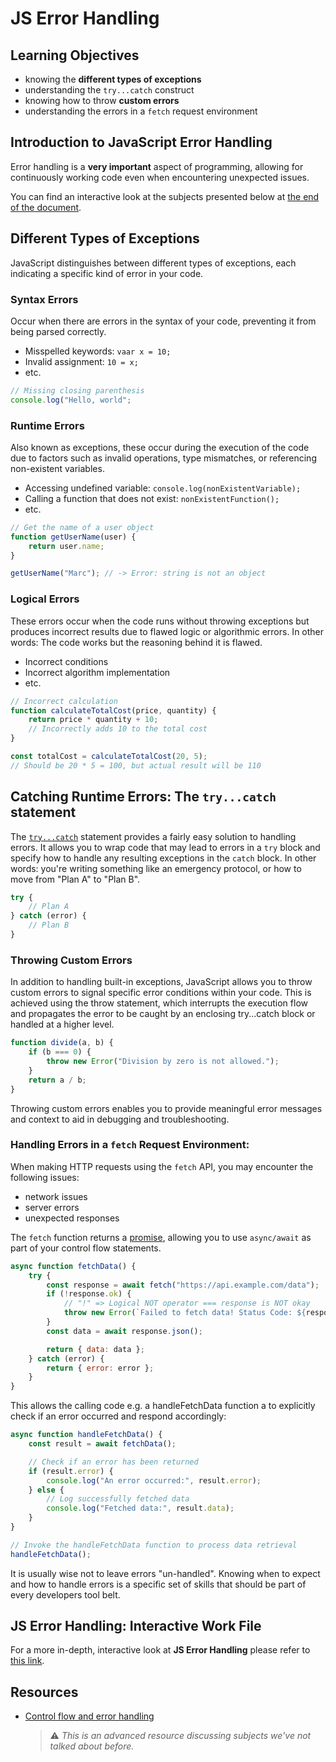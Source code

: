 # JS Error Handling

## Learning Objectives

-   knowing the **different types of exceptions**
-   understanding the `try...catch` construct
-   knowing how to throw **custom errors**
-   understanding the errors in a `fetch` request environment

## Introduction to JavaScript Error Handling

Error handling is a **very important** aspect of programming, allowing for continuously working code even when encountering unexpected issues.

You can find an interactive look at the subjects presented below at [the end of the document](#js-error-handling-interactive-work-file).

## Different Types of Exceptions

JavaScript distinguishes between different types of exceptions, each indicating a specific kind of error in your code.

### Syntax Errors

Occur when there are errors in the syntax of your code, preventing it from being parsed correctly.

-   Misspelled keywords: `vaar x = 10;`
-   Invalid assignment: `10 = x;`
-   etc.

```javascript
// Missing closing parenthesis
console.log("Hello, world";

```

### Runtime Errors

Also known as exceptions, these occur during the execution of the code due to factors such as invalid operations, type mismatches, or referencing non-existent variables.

-   Accessing undefined variable: `console.log(nonExistentVariable);`
-   Calling a function that does not exist: `nonExistentFunction();`
-   etc.

```javascript
// Get the name of a user object
function getUserName(user) {
	return user.name;
}

getUserName("Marc"); // -> Error: string is not an object
```

### Logical Errors

These errors occur when the code runs without throwing exceptions but produces incorrect results due to flawed logic or algorithmic errors. In other words: The code works but the reasoning behind it is flawed.

-   Incorrect conditions
-   Incorrect algorithm implementation
-   etc.

```javascript
// Incorrect calculation
function calculateTotalCost(price, quantity) {
	return price * quantity + 10;
	// Incorrectly adds 10 to the total cost
}

const totalCost = calculateTotalCost(20, 5);
// Should be 20 * 5 = 100, but actual result will be 110
```

## Catching Runtime Errors: The `try...catch` statement

The [`try...catch`](https://developer.mozilla.org/en-US/docs/Web/JavaScript/Reference/Statements/try...catch) statement provides a fairly easy solution to handling errors. It allows you to wrap code that may lead to errors in a `try` block and specify how to handle any resulting exceptions in the `catch` block. In other words: you're writing something like an emergency protocol, or how to move from "Plan A" to "Plan B".

```javascript
try {
	// Plan A
} catch (error) {
	// Plan B
}
```

### Throwing Custom Errors

In addition to handling built-in exceptions, JavaScript allows you to throw custom errors to signal specific error conditions within your code. This is achieved using the throw statement, which interrupts the execution flow and propagates the error to be caught by an enclosing try...catch block or handled at a higher level.

```javascript
function divide(a, b) {
	if (b === 0) {
		throw new Error("Division by zero is not allowed.");
	}
	return a / b;
}
```

Throwing custom errors enables you to provide meaningful error messages and context to aid in debugging and troubleshooting.

### Handling Errors in a `fetch` Request Environment:

When making HTTP requests using the `fetch` API, you may encounter the following issues:

-   network issues
-   server errors
-   unexpected responses

The `fetch` function returns a [promise](https://developer.mozilla.org/en-US/docs/Web/JavaScript/Reference/Global_Objects/Promise), allowing you to use `async/await` as part of your control flow statements.

```javascript
async function fetchData() {
	try {
		const response = await fetch("https://api.example.com/data");
		if (!response.ok) {
			// "!" => Logical NOT operator === response is NOT okay
			throw new Error(`Failed to fetch data! Status Code: ${response.status}`);
		}
		const data = await response.json();

		return { data: data };
	} catch (error) {
		return { error: error };
	}
}
```

This allows the calling code e.g. a handleFetchData function a to explicitly check if an error occurred and respond accordingly:

```js
async function handleFetchData() {
	const result = await fetchData();

	// Check if an error has been returned
	if (result.error) {
		console.log("An error occurred:", result.error);
	} else {
		// Log successfully fetched data
		console.log("Fetched data:", result.data);
	}
}

// Invoke the handleFetchData function to process data retrieval
handleFetchData();
```

It is usually wise not to leave errors "un-handled". Knowing when to expect and how to handle errors is a specific set of skills that should be part of every developers tool belt.

## JS Error Handling: Interactive Work File

For a more in-depth, interactive look at **JS Error Handling** please refer to [this link](https://web-active-learning.vercel.app/documents/error-handling).

## Resources

-   [Control flow and error handling](https://developer.mozilla.org/en-US/docs/Web/JavaScript/Guide/Control_flow_and_error_handling)
    > ⚠️ _This is an advanced resource discussing subjects we've not talked about before._
